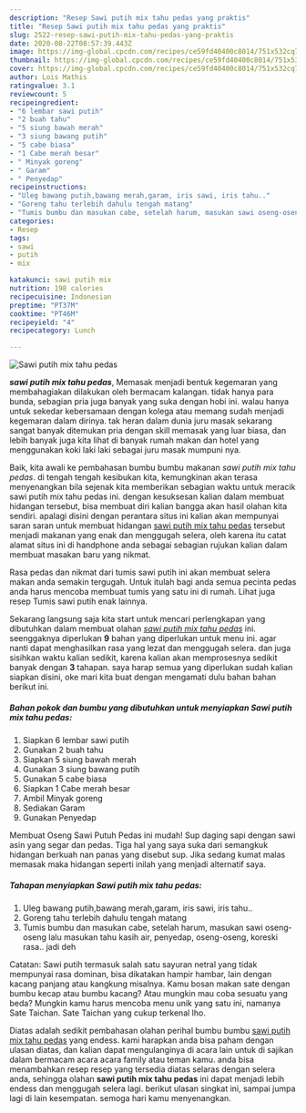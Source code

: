 ```yaml
---
description: "Resep Sawi putih mix tahu pedas yang praktis"
title: "Resep Sawi putih mix tahu pedas yang praktis"
slug: 2522-resep-sawi-putih-mix-tahu-pedas-yang-praktis
date: 2020-08-22T08:57:39.443Z
image: https://img-global.cpcdn.com/recipes/ce59fd40400c8014/751x532cq70/sawi-putih-mix-tahu-pedas-foto-resep-utama.jpg
thumbnail: https://img-global.cpcdn.com/recipes/ce59fd40400c8014/751x532cq70/sawi-putih-mix-tahu-pedas-foto-resep-utama.jpg
cover: https://img-global.cpcdn.com/recipes/ce59fd40400c8014/751x532cq70/sawi-putih-mix-tahu-pedas-foto-resep-utama.jpg
author: Lois Mathis
ratingvalue: 3.1
reviewcount: 5
recipeingredient:
- "6 lembar sawi putih"
- "2 buah tahu"
- "5 siung bawah merah"
- "3 siung bawang putih"
- "5 cabe biasa"
- "1 Cabe merah besar"
- " Minyak goreng"
- " Garam"
- " Penyedap"
recipeinstructions:
- "Uleg bawang putih,bawang merah,garam, iris sawi, iris tahu.."
- "Goreng tahu terlebih dahulu tengah matang"
- "Tumis bumbu dan masukan cabe, setelah harum, masukan sawi oseng-oseng lalu masukan tahu kasih air, penyedap, oseng-oseng, koreski rasa.. jadi deh"
categories:
- Resep
tags:
- sawi
- putih
- mix

katakunci: sawi putih mix 
nutrition: 198 calories
recipecuisine: Indonesian
preptime: "PT37M"
cooktime: "PT46M"
recipeyield: "4"
recipecategory: Lunch

---
```



![Sawi putih mix tahu pedas](https://img-global.cpcdn.com/recipes/ce59fd40400c8014/751x532cq70/sawi-putih-mix-tahu-pedas-foto-resep-utama.jpg)

<b><i>sawi putih mix tahu pedas</i></b>, Memasak menjadi bentuk kegemaran yang membahagiakan dilakukan oleh bermacam kalangan. tidak hanya para bunda, sebagian pria juga banyak yang suka dengan hobi ini. walau hanya untuk sekedar kebersamaan dengan kolega atau memang sudah menjadi kegemaran dalam dirinya. tak heran dalam dunia juru masak sekarang sangat banyak ditemukan pria dengan skill memasak yang luar biasa, dan lebih banyak juga kita lihat di banyak rumah makan dan hotel yang menggunakan koki laki laki sebagai juru masak mumpuni nya.

Baik, kita awali ke pembahasan bumbu bumbu makanan <i>sawi putih mix tahu pedas</i>. di tengah tengah kesibukan kita, kemungkinan akan terasa menyenangkan bila sejenak kita memberikan sebagian waktu untuk meracik sawi putih mix tahu pedas ini. dengan kesuksesan kalian dalam membuat hidangan tersebut, bisa membuat diri kalian bangga akan hasil olahan kita sendiri. apalagi disini dengan perantara situs ini kalian akan mempunyai saran saran untuk membuat hidangan <u>sawi putih mix tahu pedas</u> tersebut menjadi makanan yang enak dan menggugah selera, oleh karena itu catat alamat situs ini di handphone anda sebagai sebagian rujukan kalian dalam membuat masakan baru yang nikmat.

Rasa pedas dan nikmat dari tumis sawi putih ini akan membuat selera makan anda semakin tergugah. Untuk itulah bagi anda semua pecinta pedas anda harus mencoba membuat tumis yang satu ini di rumah. Lihat juga resep Tumis sawi putih enak lainnya.


Sekarang langsung saja kita start untuk mencari perlengkapan yang dibutuhkan dalam membuat olahan <u><i>sawi putih mix tahu pedas</i></u> ini. seenggaknya diperlukan <b>9</b> bahan yang diperlukan untuk menu ini. agar nanti dapat menghasilkan rasa yang lezat dan menggugah selera. dan juga sisihkan waktu kalian sedikit, karena kalian akan memprosesnya sedikit banyak dengan <b>3</b> tahapan. saya harap semua yang diperlukan sudah kalian siapkan disini, oke mari kita buat dengan mengamati dulu bahan bahan berikut ini.

<!--inarticleads1-->

##### Bahan pokok dan bumbu yang dibutuhkan untuk menyiapkan Sawi putih mix tahu pedas:

1. Siapkan 6 lembar sawi putih
1. Gunakan 2 buah tahu
1. Siapkan 5 siung bawah merah
1. Gunakan 3 siung bawang putih
1. Gunakan 5 cabe biasa
1. Siapkan 1 Cabe merah besar
1. Ambil  Minyak goreng
1. Sediakan  Garam
1. Gunakan  Penyedap


Membuat Oseng Sawi Putuh Pedas ini mudah! Sup daging sapi dengan sawi asin yang segar dan pedas. Tiga hal yang saya suka dari semangkuk hidangan berkuah nan panas yang disebut sup. Jika sedang kumat malas memasak maka hidangan seperti inilah yang menjadi alternatif saya. 

<!--inarticleads2-->

##### Tahapan menyiapkan Sawi putih mix tahu pedas:

1. Uleg bawang putih,bawang merah,garam, iris sawi, iris tahu..
1. Goreng tahu terlebih dahulu tengah matang
1. Tumis bumbu dan masukan cabe, setelah harum, masukan sawi oseng-oseng lalu masukan tahu kasih air, penyedap, oseng-oseng, koreski rasa.. jadi deh


Catatan: Sawi putih termasuk salah satu sayuran netral yang tidak mempunyai rasa dominan, bisa dikatakan hampir hambar, lain dengan kacang panjang atau kangkung misalnya. Kamu bosan makan sate dengan bumbu kecap atau bumbu kacang? Atau mungkin mau coba sesuatu yang beda? Mungkin kamu harus mencoba menu unik yang satu ini, namanya Sate Taichan. Sate Taichan yang cukup terkenal lho. 

Diatas adalah sedikit pembahasan olahan perihal bumbu bumbu <u>sawi putih mix tahu pedas</u> yang endess. kami harapkan anda bisa paham dengan ulasan diatas, dan kalian dapat mengulanginya di acara lain untuk di sajikan dalam bermacam acara acara family atau teman kamu. anda bisa menambahkan resep resep yang tersedia diatas selaras dengan selera anda, sehingga olahan <b>sawi putih mix tahu pedas</b> ini dapat menjadi lebih endess dan menggugah selera lagi. berikut ulasan singkat ini, sampai jumpa lagi di lain kesempatan. semoga hari kamu menyenangkan.
